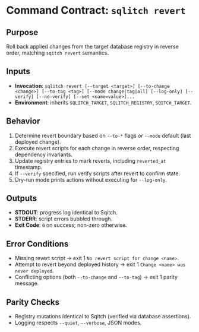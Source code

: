 # Command Contract: `sqlitch revert`

## Purpose
Roll back applied changes from the target database registry in reverse order, matching `sqitch revert` semantics.

## Inputs
- **Invocation**: `sqlitch revert [--target <target>] [--to-change <change>] [--to-tag <tag>] [--mode change|tag|all] [--log-only] [--verify] [--no-verify] [--set <name=value>]...`
- **Environment**: inherits `SQLITCH_TARGET`, `SQLITCH_REGISTRY`, `SQITCH_TARGET`.

## Behavior
1. Determine revert boundary based on `--to-*` flags or `--mode` default (last deployed change).
2. Execute revert scripts for each change in reverse order, respecting dependency invariants.
3. Update registry entries to mark reverts, including `reverted_at` timestamp.
4. If `--verify` specified, run verify scripts after revert to confirm state.
5. Dry-run mode prints actions without executing for `--log-only`.

## Outputs
- **STDOUT**: progress log identical to Sqitch.
- **STDERR**: script errors bubbled through.
- **Exit Code**: `0` on success; non-zero otherwise.

## Error Conditions
- Missing revert script → exit 1 `No revert script for change <name>`.
- Attempt to revert beyond deployed history → exit 1 `Change <name> was never deployed`.
- Conflicting options (both `--to-change` and `--to-tag`) → exit 1 parity message.

## Parity Checks
- Registry mutations identical to Sqitch (verified via database assertions).
- Logging respects `--quiet`, `--verbose`, JSON modes.
